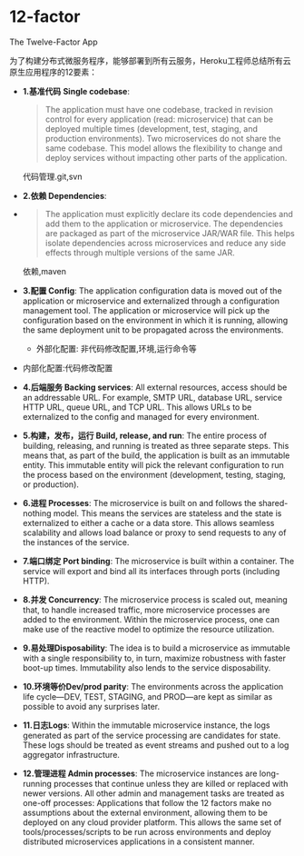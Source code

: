 # 12-factor

The Twelve-Factor App

​    为了构建分布式微服务程序，能够部署到所有云服务，Heroku工程师总结所有云原生应用程序的12要素：



- **1.基准代码** **Single codebase**: 

  > The application must have one codebase, tracked in revision control for every application (read: microservice) that can be deployed multiple times (development, test, staging, and production environments). Two microservices do not share the same codebase. This model allows the flexibility to change and deploy services without impacting other parts of the application.

  代码管理.git,svn

  

- **2.依赖 Dependencies**: 

- > The application must explicitly declare its code dependencies and add them to the application or microservice. The dependencies are packaged as part of the microservice JAR/WAR file. This helps isolate dependencies across microservices and reduce any side effects through multiple versions of the same JAR.

  依赖,maven  

  

- **3.配置 Config**: The application configuration data is moved out of the application or microservice and externalized through a configuration management tool. The application or microservice will pick up the configuration based on the environment in which it is running, allowing the same deployment unit to be propagated across the environments.

  - 外部化配置: 非代码修改配置,环境,运行命令等
- 内部化配置:代码修改配置

- **4.后端服务 Backing services**: All external resources, access should be an addressable URL. For example, SMTP URL, database URL, service HTTP URL, queue URL, and TCP URL. This allows URLs to be externalized to the config and managed for every environment.

  

- **5.构建，发布，运行 Build, release, and run**: The entire process of building, releasing, and running is treated as three separate steps. This means that, as part of the build, the application is built as an immutable entity. This immutable entity will pick the relevant configuration to run the process based on the environment (development, testing, staging, or production).

- **6.进程 Processes**: The microservice is built on and follows the shared-nothing model. This means the services are stateless and the state is externalized to either a cache or a data store. This allows seamless scalability and allows load balance or proxy to send requests to any of the instances of the service.

  

- **7.端口绑定 Port binding**: The microservice is built within a container. The service will export and bind all its interfaces through ports (including HTTP).

  

- **8.并发 Concurrency**: The microservice process is scaled out, meaning that, to handle increased traffic, more microservice processes are added to the environment. Within the microservice process, one can make use of the reactive model to optimize the resource utilization.

  

- **9.易处理Disposability**: The idea is to build a microservice as immutable with a single responsibility to, in turn, maximize robustness with faster boot-up times. Immutability also lends to the service disposability.

  

- **10.环境等价Dev/prod parity**: The environments across the application life cycle—DEV, TEST, STAGING, and PROD—are kept as similar as possible to avoid any surprises later.

  

- **11.日志Logs**: Within the immutable microservice instance, the logs generated as part of the service processing are candidates for state. These logs should be treated as event streams and pushed out to a log aggregator infrastructure.

  

- **12.管理进程 Admin processes**: The microservice instances are long-running processes that continue unless they are killed or replaced with newer versions. All other admin and management tasks are treated as one-off processes: Applications that follow the 12 factors make no assumptions about the external environment, allowing them to be deployed on any cloud provider platform. This allows the same set of tools/processes/scripts to be run across environments and deploy distributed microservices applications in a consistent manner.